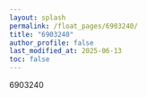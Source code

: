 ```yaml
---
layout: splash
permalink: /float_pages/6903240/
title: "6903240"
author_profile: false
last_modified_at: 2025-06-13
toc: false
---
```

 
6903240

